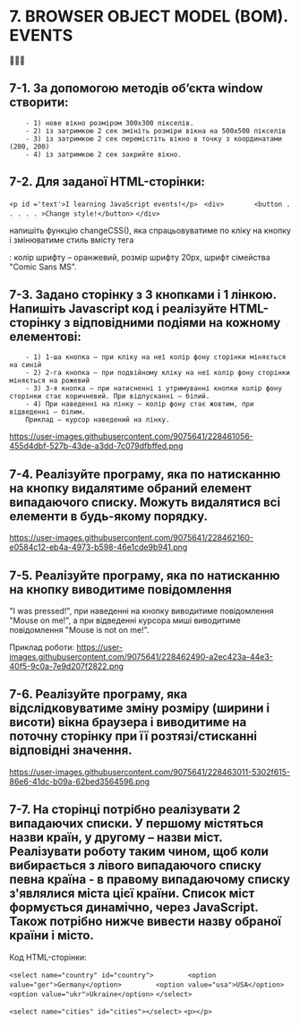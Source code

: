 # 7. BROWSER OBJECT MODEL (BOM). EVENTS
📀📀📀

## 7-1. За допомогою методів об’єкта window створити:
        - 1) нове вікно розміром 300х300 пікселів.
        - 2) із затримкою 2 сек змініть розміри вікна на 500х500 пікселів
        - 3) із затримкою 2 сек перемістіть вікно в точку з координатами (200, 200)
        - 4) із затримкою 2 сек закрийте вікно.


## 7-2. Для заданої HTML-сторінки:

`<p id ='text'>I learning JavaScript events!</p> `
`<div>`
 `       <button . . . . . >Change style!</button>`
`</div> `

напишіть функцію changeCSS(), яка спрацьовуватиме по кліку на кнопку і змінюватиме стиль вмісту тега <p>: колір шрифту – оранжевий, розмір шрифту 20px, шрифт сімейства "Comic Sans MS".


## 7-3. Задано сторінку з 3 кнопками і 1 лінкою. Напишіть Javascript код і реалізуйте HTML-сторінку з відповідними подіями на кожному елементові:
        - 1) 1-ша кнопка – при кліку на неї колір фону сторінки міняється на синій
        - 2) 2-га кнопка – при подвійному кліку на неї колір фону сторінки міняється на рожевий
        - 3) 3-я кнопка – при натисненні і утримуванні кнопки колір фону сторінки стає коричневий. При відпусканні – білий.
        - 4) При наведенні на лінку – колір фону стає жовтим, при відведенні – білим.
        Приклад – курсор наведений на лінку.
        
https://user-images.githubusercontent.com/9075641/228461056-455d4dbf-527b-43de-a3dd-7c079dfbffed.png


## 7-4. Реалізуйте програму, яка по натисканню на кнопку видалятиме обраний елемент випадаючого списку. Можуть видалятися всі елементи в будь-якому порядку.
https://user-images.githubusercontent.com/9075641/228462160-e0584c12-eb4a-4973-b598-46e1cde9b941.png


## 7-5. Реалізуйте програму, яка по натисканню на кнопку виводитиме повідомлення 
"I was pressed!", при наведенні на кнопку виводитиме повідомлення "Mouse on me!", а при відведенні курсора миші виводитиме повідомлення "Mouse is not on me!".

Приклад роботи:
https://user-images.githubusercontent.com/9075641/228462490-a2ec423a-44e3-40f5-9c0a-7e9d207f2822.png 

## 7-6. Реалізуйте програму, яка відслідковуватиме зміну розміру (ширини і висоти) вікна браузера і виводитиме на поточну сторінку при її розтязі/стисканні відповідні значення.
https://user-images.githubusercontent.com/9075641/228463011-5302f615-86e6-41dc-b09a-62bed3564596.png


## 7-7. На сторінці потрібно реалізувати 2 випадаючих списки. У першому містяться назви країн, у другому – назви міст. Реалізувати роботу таким чином, щоб коли вибирається з лівого випадаючого списку певна країна - в правому випадаючому  списку з'являлися міста цієї країни. Список міст формується динамічно, через JavaScript. Також потрібно нижче вивести назву обраної країни і місто.

Код HTML-сторінки:

`<select name="country" id="country">`
`        <option value="ger">Germany</option>`
`        <option value="usa">USA</option>`
`        <option value="ukr">Ukraine</option>`
`</select>`
                    
`<select name="cities" id="cities"></select>`
`<p></p>`
